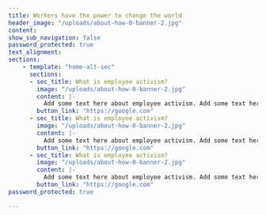 ```yaml
---
title: Workers have the power to change the world
header_image: "/uploads/about-how-0-banner-2.jpg"
content: 
show_sub_navigation: false
password_protected: true
text_alignment: 
sections:
    - template: "home-alt-sec"
      sections:    
      - sec_title: What is employee activism?
        image: "/uploads/about-how-0-banner-2.jpg"
        content: |-
          Add some text here about employee activism. Add some text here about employee activism. Add some text here about employee activism. Add some text here about employee activism. 
        button_link: "https://google.com"
      - sec_title: What is employee activism?
        image: "/uploads/about-how-0-banner-2.jpg"
        content: |-
          Add some text here about employee activism. Add some text here about employee activism. Add some text here about employee activism. Add some text here about employee activism. 
        button_link: "https://google.com"
      - sec_title: What is employee activism?
        image: "/uploads/about-how-0-banner-2.jpg"
        content: |-
          Add some text here about employee activism. Add some text here about employee activism. Add some text here about employee activism. Add some text here about employee activism. 
        button_link: "https://google.com"
password_protected: true

---
```


